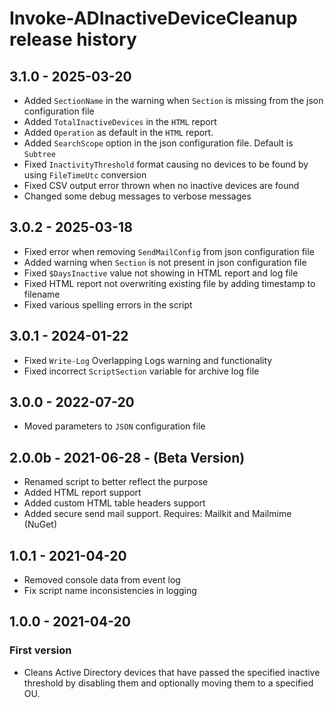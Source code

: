 # Invoke-ADInactiveDeviceCleanup release history

## 3.1.0 - 2025-03-20

* Added `SectionName` in the warning when `Section` is missing from the json configuration file
* Added `TotalInactiveDevices` in the `HTML` report
* Added `Operation` as default in the `HTML` report.
* Added `SearchScope` option in the json configuration file. Default is `Subtree`
* Fixed `InactivityThreshold` format causing no devices to be found by using `FileTimeUtc` conversion
* Fixed CSV output error thrown when no inactive devices are found
* Changed some debug messages to verbose messages

## 3.0.2 - 2025-03-18

* Fixed error when removing `SendMailConfig` from json configuration file
* Added warning when `Section` is not present in json configuration file
* Fixed `$DaysInactive` value not showing in HTML report and log file
* Fixed HTML report not overwriting existing file by adding timestamp to filename
* Fixed various spelling errors in the script

## 3.0.1 - 2024-01-22

* Fixed `Write-Log` Overlapping Logs warning and functionality
* Fixed incorrect `ScriptSection` variable for archive log file

## 3.0.0 - 2022-07-20

* Moved parameters to `JSON` configuration file

## 2.0.0b - 2021-06-28 - (Beta Version)

* Renamed script to better reflect the purpose
* Added HTML report support
* Added custom HTML table headers support
* Added secure send mail support. Requires: Mailkit and Mailmime (NuGet)

## 1.0.1 - 2021-04-20

* Removed console data from event log
* Fix script name inconsistencies in logging

## 1.0.0 - 2021-04-20

### First version

* Cleans Active Directory devices that have passed the specified inactive threshold by disabling them and optionally moving them to a specified OU.
